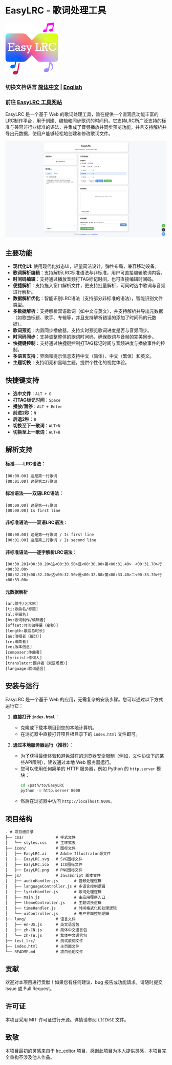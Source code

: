 # EasyLRC - 歌词处理工具

![ICON](icon/EasyLRC.png)

### 切换文档语言 [简体中文](README_CN.md) | [English](README.md)

### 前往 [EasyLRC 工具网站](https://lrc.isea.dev/)

EasyLRC 是一个基于 Web 的歌词处理工具，旨在提供一个直观且功能丰富的LRC制作平台，用于创建、编辑和同步歌词的时间码。它支持LRC所广泛支持的标准与兼容非行业标准的语法，并集成了音频播放并同步预览功能，并且支持解析并导出元数据，使用户能够轻松地创建和修改歌词文件。

![Pages](EasyLRC_demo.png)

## 主要功能

- **现代化UI**: 使用现代化拟态UI，轻量简洁设计，弹性布局，兼容移动设备。
- **歌词解析编辑**：支持解析LRC标准语法与非标准，用户可直接编辑歌词内容。
- **时间码编辑**：支持通过播放音频打TAG标记时间，也可直接编辑时间码。
- **便捷解析**：支持拖入窗口解析文件，更支持批量解析，可同时选中歌词与音频进行解析。
- **数据解析优化**：智能识别LRC语法（支持部分非标准的语法），智能识别文件类型。
- **多数据解析**：支持解析双语歌词（如中文与英文），并支持解析并导出元数据（如歌曲标题、歌手、专辑等，并且支持解析错误的添加了时间码的元数据）。
- **歌词预览**：内置同步播放器，支持实时预览歌词进度是否与音频同步。
- **时间码同步**：支持调整整体的歌词时间码，确保歌词与音频的完美同步。
- **快捷键控制**：支持通过快捷键控制打TAG标记时间与音频进度与播放事件的控制。
- **多语言支持**：界面和提示信息支持中文（简体）、中文（繁体）和英文。
- **主题切换**：支持明亮和黑暗主题，提供个性化的视觉体验。

## 快捷键支持

- **选中文件**：`ALT + O`
- **打TAG标记时间**：`Space`
- **播放/暂停**：`ALT + Enter`
- **前进2秒**：`N`
- **后退2秒**：`B`
- **切换至下一歌词**：`ALT+N`
- **切换至上一歌词**：`ALT+B`

## 解析支持

#### 标准——LRC语法：
```lrc
[00:00.00] 这是第一行歌词
[00:01.00] 这是第二行歌词
```
#### 标准语法——双语LRC语法：
```lrc
[00:00.00] 这是第一行歌词
[00:00.00] Is first line
```
#### 非标准语法——双语LRC语法：

```lrc
[00:00.00] 这是第一行歌词 / Is first line
[00:01.00] 这是第二行歌词 / Is second line
```
#### 非标准语法——逐字解析LRC语法：

```lrc
[00:30.20]<00:30.20>这<00:30.50>是<00:30.80>第<00:31.40>一<00:31.70>行<00:32.00>
[00:32.20]<00:32.20>这<00:32.50>是<00:32.80>第<00:33.40>二<00:33.70>行<00:33.00>
```

#### 元数据解析
 ```txt
[ar:歌手/艺术家]
[ti:歌曲名/标题]
[al:专辑名]
[by:歌词制作/编辑者]
[offset:时间偏移量（毫秒）]
[length:歌曲总时长]
[au:演唱者（细分）]
[re:编曲者]
[ve:版本信息]
[composer:作曲者]
[lyricist:作词人]
[translator:翻译者（双语场景）]
[language:歌词语言]
```

## 安装与运行

EasyLRC 是一个基于 Web 的应用，无需复杂的安装步骤。您可以通过以下方式运行它：

1.  **直接打开 `index.html`**：
    - 克隆或下载本项目到您的本地计算机。
    - 在浏览器中直接打开项目根目录下的 `index.html` 文件即可。

2.  **通过本地服务器运行（推荐）**：
    - 为了获得最佳体验和避免潜在的浏览器安全限制（例如，文件协议下的某些API限制），建议通过本地 Web 服务器运行。
    - 您可以使用任何简单的 HTTP 服务器，例如 Python 的 `http.server` 模块：
        ```bash
        cd /path/to/EasyLRC
        python -m http.server 8000
        ```
    - 然后在浏览器中访问 `http://localhost:8000`。

## 项目结构

```
. # 项目根目录  
├── css/              # 样式文件
│   └── styles.css    # 主样式表
├── icon/             # 图标文件
│   ├── EasyLRC.ai    # Adobe Illustrator源文件
│   ├── EasyLRC.svg   # SVG图标文件
│   ├── EasyLRC.ico   # ICO图标文件
│   ├── EasyLRC.png   # PNG图标文件
├── js/               # JavaScript 脚本文件
│   ├── audioHandler.js       # 音频处理逻辑
│   ├── languageController.js # 多语言控制逻辑
│   ├── lyricHandler.js       # 歌词处理逻辑
│   ├── main.js               # 主应用程序入口
│   ├── themeController.js    # 主题切换逻辑
│   ├── timeHandler.js        # 时间格式化和处理逻辑
│   └── uiController.js       # 用户界面控制逻辑
├── lang/             # 语言文件
│   ├── en-US.js      # 英文语言包
│   ├── zh-CN.js      # 简体中文语言包
│   └── zh-TW.js      # 繁体中文语言包
├── test_lrc/         # 测试歌词文件
├── index.html        # 主页面文件
└── README.md         # 项目说明文件
```

## 贡献

欢迎对本项目进行贡献！如果您有任何建议、bug 报告或功能请求，请随时提交 Issue 或 Pull Request。

## 许可证

本项目采用 MIT 许可证进行开源。详情请参阅 `LICENSE` 文件。

## 致敬
本项目最初的灵感来自于 [lrc_editor](https://github.com/yiyizym/lrc_editor) 项目，感谢此项目为本人提供灵感，本项目完全重构不涉及他人作品。